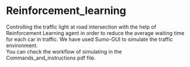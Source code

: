 # Reinforcement_learning
Controlling the traffic light at road intersection with the help of Reinforcement Learning agent in order to reduce the average waiting time for each car in traffic. We have used Sumo-GUI to simulate the traffic environment.<br>
You can check the workflow of simulating in the Commands_and_instructions pdf file.
